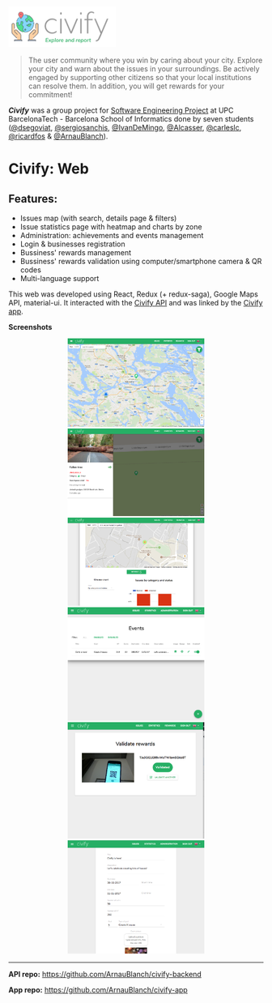 <img src="pics/logo.png" height=80 />

> The user community where you win by caring about your city. Explore your city and warn about the issues in your surroundings. Be actively engaged by supporting other citizens so that your local institutions can resolve them. In addition, you will get rewards for your commitment!

***Civify*** was a group project for [Software Engineering Project](https://www.fib.upc.edu/en/studies/bachelors-degrees/bachelor-degree-informatics-engineering/curriculum/syllabus/PES) at UPC BarcelonaTech - Barcelona School of Informatics done by seven students ([@dsegoviat](https://github.com/dsegoviat), [@sergiosanchis](https://github.com/sergiosanchis), [@IvanDeMingo](https://github.com/IvanDeMingo), [@Alcasser](https://github.com/Alcasser), [@carleslc](https://github.com/carleslc), [@ricardfos](https://github.com/ricardfos) & [@ArnauBlanch](https://github.com/ArnauBlanch)).

# Civify: Web
## Features:
* Issues map (with search, details page & filters)
* Issue statistics page with heatmap and charts by zone
* Administration: achievements and events management
* Login & businesses registration
* Bussiness' rewards management
* Bussiness' rewards validation using computer/smartphone camera & QR codes
* Multi-language support

This web was developed using React, Redux (+ redux-saga), Google Maps API, material-ui. It interacted with the [Civify API](https://github.com/ArnauBlanch/civify-backend) and was linked by the [Civify app](https://github.com/ArnauBlanch/civify-app).

**Screenshots**


<p align="center">
  <img src="pics/screenshot5.png" width="270" /> <img src="pics/screenshot6.png" width="270" />
  <img src="pics/screenshot4.png" width="270" /> <img src="pics/screenshot2.png" width="270" />
  <img src="pics/screenshot3.png" width="270" /> <img src="pics/screenshot1.png" width="270" />
</p>

---
**API repo:** https://github.com/ArnauBlanch/civify-backend

**App repo:** https://github.com/ArnauBlanch/civify-app

